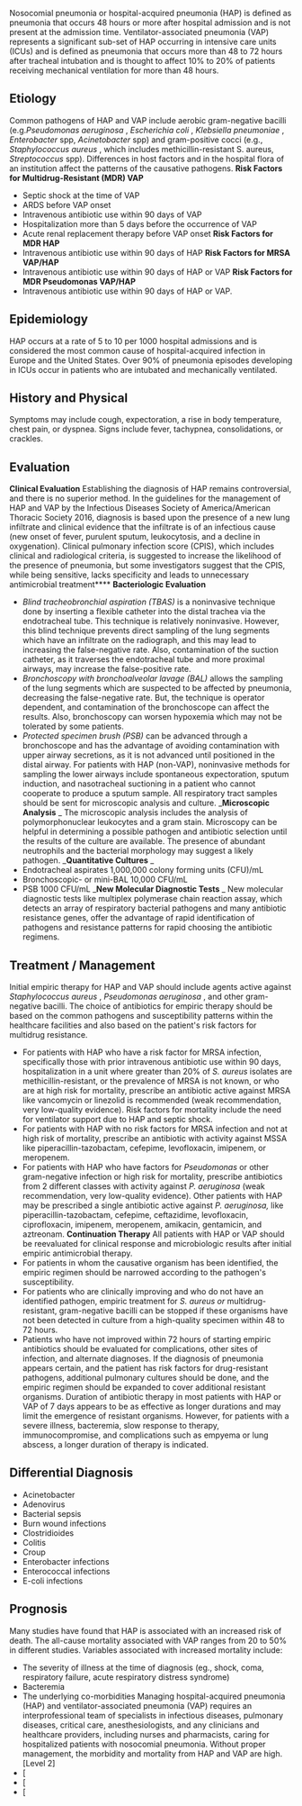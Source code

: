 Nosocomial pneumonia or hospital-acquired pneumonia (HAP) is defined as pneumonia that occurs 48 hours or more after hospital admission and is not present at the admission time. Ventilator-associated pneumonia (VAP) represents a significant sub-set of HAP occurring in intensive care units (ICUs) and is defined as pneumonia that occurs more than 48 to 72 hours after tracheal intubation and is thought to affect 10% to 20% of patients receiving mechanical ventilation for more than 48 hours.
## Etiology
Common pathogens of HAP and VAP include aerobic gram-negative bacilli (e.g._Pseudomonas aeruginosa_ , _Escherichia coli_ , _Klebsiella pneumoniae_ , _Enterobacter_ spp, _Acinetobacter_ spp) and gram-positive cocci (e.g., _Staphylococcus aureus_ , which includes methicillin-resistant S. aureus, _Streptococcus_ spp). Differences in host factors and in the hospital flora of an institution affect the patterns of the causative pathogens.
**Risk Factors for Multidrug-Resistant (MDR) VAP**
- Septic shock at the time of VAP
- ARDS before VAP onset
- Intravenous antibiotic use within 90 days of VAP
- Hospitalization more than 5 days before the occurrence of VAP
- Acute renal replacement therapy before VAP onset
**Risk Factors for MDR HAP**
- Intravenous antibiotic use within 90 days of HAP
**Risk Factors for MRSA VAP/HAP**
- Intravenous antibiotic use within 90 days of HAP or VAP
**Risk Factors for MDR Pseudomonas VAP/HAP**
- Intravenous antibiotic use within 90 days of HAP or VAP.
## Epidemiology
HAP occurs at a rate of 5 to 10 per 1000 hospital admissions and is considered the most common cause of hospital-acquired infection in Europe and the United States. Over 90% of pneumonia episodes developing in ICUs occur in patients who are intubated and mechanically ventilated.
## History and Physical
Symptoms may include cough, expectoration, a rise in body temperature, chest pain, or dyspnea. Signs include fever, tachypnea, consolidations, or crackles.
## Evaluation
**Clinical Evaluation**
Establishing the diagnosis of HAP remains controversial, and there is no superior method. In the guidelines for the management of HAP and VAP by the Infectious Diseases Society of America/American Thoracic Society 2016, diagnosis is based upon the presence of a new lung infiltrate and clinical evidence that the infiltrate is of an infectious cause (new onset of fever, purulent sputum, leukocytosis, and a decline in oxygenation). Clinical pulmonary infection score (CPIS), which includes clinical and radiological criteria, is suggested to increase the likelihood of the presence of pneumonia, but some investigators suggest that the CPIS, while being sensitive, lacks specificity and leads to unnecessary antimicrobial treatment\*\*\*\*
**Bacteriologic Evaluation**
- _Blind tracheobronchial aspiration (TBAS)_ is a noninvasive technique done by inserting a flexible catheter into the distal trachea via the endotracheal tube. This technique is relatively noninvasive. However, this blind technique prevents direct sampling of the lung segments which have an infiltrate on the radiograph, and this may lead to increasing the false-negative rate. Also, contamination of the suction catheter, as it traverses the endotracheal tube and more proximal airways, may increase the false-positive rate.
- _Bronchoscopy with bronchoalveolar lavage (BAL)_ allows the sampling of the lung segments which are suspected to be affected by pneumonia, decreasing the false-negative rate. But, the technique is operator dependent, and contamination of the bronchoscope can affect the results. Also, bronchoscopy can worsen hypoxemia which may not be tolerated by some patients.
- _Protected specimen brush (PSB)_ can be advanced through a bronchoscope and has the advantage of avoiding contamination with upper airway secretions, as it is not advanced until positioned in the distal airway.
For patients with HAP (non-VAP), noninvasive methods for sampling the lower airways include spontaneous expectoration, sputum induction, and nasotracheal suctioning in a patient who cannot cooperate to produce a sputum sample.
All respiratory tract samples should be sent for microscopic analysis and culture.
\_**Microscopic Analysis** \_
The microscopic analysis includes the analysis of polymorphonuclear leukocytes and a gram stain. Microscopy can be helpful in determining a possible pathogen and antibiotic selection until the results of the culture are available. The presence of abundant neutrophils and the bacterial morphology may suggest a likely pathogen.
\_**Quantitative Cultures** \_
- Endotracheal aspirates 1,000,000 colony forming units (CFU)/mL
- Bronchoscopic- or mini-BAL 10,000 CFU/mL
- PSB 1000 CFU/mL
\_**New Molecular Diagnostic Tests** \_
New molecular diagnostic tests like multiplex polymerase chain reaction assay, which detects an array of respiratory bacterial pathogens and many antibiotic resistance genes, offer the advantage of rapid identification of pathogens and resistance patterns for rapid choosing the antibiotic regimens.
## Treatment / Management
Initial empiric therapy for HAP and VAP should include agents active against _Staphylococcus aureus_ , _Pseudomonas aeruginosa_ , and other gram-negative bacilli. The choice of antibiotics for empiric therapy should be based on the common pathogens and susceptibility patterns within the healthcare facilities and also based on the patient's risk factors for multidrug resistance.
- For patients with HAP who have a risk factor for MRSA infection, specifically those with prior intravenous antibiotic use within 90 days, hospitalization in a unit where greater than 20% of _S. aureus_ isolates are methicillin-resistant, or the prevalence of MRSA is not known, or who are at high risk for mortality, prescribe an antibiotic active against MRSA like vancomycin or linezolid is recommended (weak recommendation, very low-quality evidence). Risk factors for mortality include the need for ventilator support due to HAP and septic shock.
- For patients with HAP with no risk factors for MRSA infection and not at high risk of mortality, prescribe an antibiotic with activity against MSSA like piperacillin-tazobactam, cefepime, levofloxacin, imipenem, or meropenem.
- For patients with HAP who have factors for _Pseudomonas_ or other gram-negative infection or high risk for mortality, prescribe antibiotics from 2 different classes with activity against _P. aeruginosa_ (weak recommendation, very low-quality evidence). Other patients with HAP may be prescribed a single antibiotic active against _P. aeruginosa,_ like piperacillin-tazobactam, cefepime, ceftazidime, levofloxacin, ciprofloxacin, imipenem, meropenem, amikacin, gentamicin, and aztreonam.
**Continuation Therapy**
All patients with HAP or VAP should be reevaluated for clinical response and microbiologic results after initial empiric antimicrobial therapy.
- For patients in whom the causative organism has been identified, the empiric regimen should be narrowed according to the pathogen's susceptibility.
- For patients who are clinically improving and who do not have an identified pathogen, empiric treatment for _S. aureus or_ multidrug-resistant, gram-negative bacilli can be stopped if these organisms have not been detected in culture from a high-quality specimen within 48 to 72 hours.
- Patients who have not improved within 72 hours of starting empiric antibiotics should be evaluated for complications, other sites of infection, and alternate diagnoses. If the diagnosis of pneumonia appears certain, and the patient has risk factors for drug-resistant pathogens, additional pulmonary cultures should be done, and the empiric regimen should be expanded to cover additional resistant organisms.
Duration of antibiotic therapy in most patients with HAP or VAP of 7 days appears to be as effective as longer durations and may limit the emergence of resistant organisms. However, for patients with a severe illness, bacteremia, slow response to therapy, immunocompromise, and complications such as empyema or lung abscess, a longer duration of therapy is indicated.
## Differential Diagnosis
- Acinetobacter
- Adenovirus
- Bacterial sepsis
- Burn wound infections
- Clostridioides
- Colitis
- Croup
- Enterobacter infections
- Enterococcal infections
- E-coli infections
## Prognosis
Many studies have found that HAP is associated with an increased risk of death. The all-cause mortality associated with VAP ranges from 20 to 50% in different studies. Variables associated with increased mortality include:
- The severity of illness at the time of diagnosis (eg., shock, coma, respiratory failure, acute respiratory distress syndrome)
- Bacteremia
- The underlying co-morbidities
Managing hospital-acquired pneumonia (HAP) and ventilator-associated pneumonia (VAP) requires an interprofessional team of specialists in infectious diseases, pulmonary diseases, critical care, anesthesiologists, and any clinicians and healthcare providers, including nurses and pharmacists, caring for hospitalized patients with nosocomial pneumonia. Without proper management, the morbidity and mortality from HAP and VAP are high. [Level 2]
- [
- [
- [